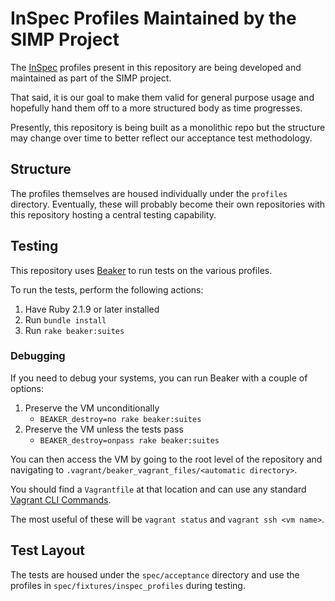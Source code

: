 # InSpec Profiles Maintained by the SIMP Project

The [InSpec](https://github.com/chef/inspec) profiles present in this repository are being developed and
maintained as part of the SIMP project.

That said, it is our goal to make them valid for general purpose usage and
hopefully hand them off to a more structured body as time progresses.

Presently, this repository is being built as a monolithic repo but the
structure may change over time to better reflect our acceptance test
methodology.

## Structure

The profiles themselves are housed individually under the ``profiles``
directory. Eventually, these will probably become their own repositories with
this repository hosting a central testing capability.

## Testing

This repository uses [Beaker](https://github.com/puppetlabs/beaker) to run tests on the various profiles.

To run the tests, perform the following actions:

1. Have Ruby 2.1.9 or later installed
2. Run ``bundle install``
3. Run ``rake beaker:suites``

### Debugging

If you need to debug your systems, you can run Beaker with a couple of options:

1. Preserve the VM unconditionally
   * ``BEAKER_destroy=no rake beaker:suites``
2. Preserve the VM unless the tests pass
   * ``BEAKER_destroy=onpass rake beaker:suites``

You can then access the VM by going to the root level of the repository and
navigating to `.vagrant/beaker_vagrant_files/<automatic directory>`.

You should find a `Vagrantfile` at that location and can use any standard
[Vagrant CLI Commands](https://www.vagrantup.com/docs/cli/).

The most useful of these will be ``vagrant status`` and ``vagrant ssh <vm name>``.

## Test Layout

The tests are housed under the ``spec/acceptance`` directory and use the
profiles in ``spec/fixtures/inspec_profiles`` during testing.
